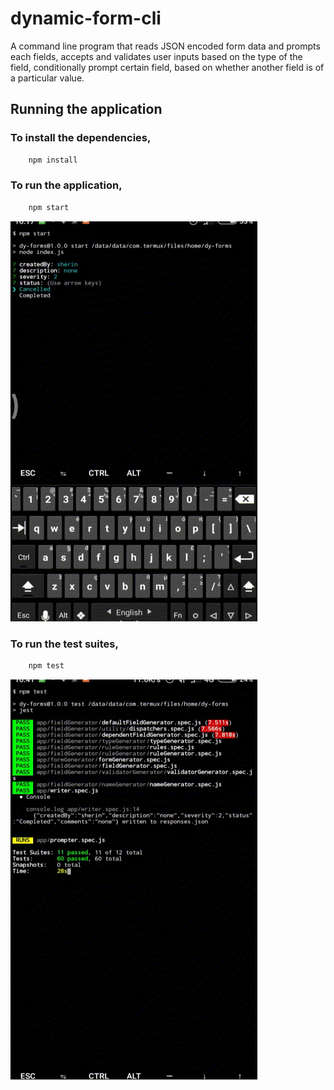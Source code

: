 # dynamic-form-cli
A command line program that reads JSON encoded form data and prompts each fields, accepts and validates user inputs based on the type of the field, conditionally prompt certain field, based on whether another field is of a particular value. 

## Running the application

### To install the dependencies,

```javascript
    npm install
```

### To run the application,

```javascript
    npm start
```
![](https://github.com/Jkob-Jacob/dynamic-form-cli/blob/master/gifs/run.gif)

### To run the test suites,

```javascript
    npm test
```
![](https://github.com/Jkob-Jacob/dynamic-form-cli/blob/master/gifs/test.gif)
